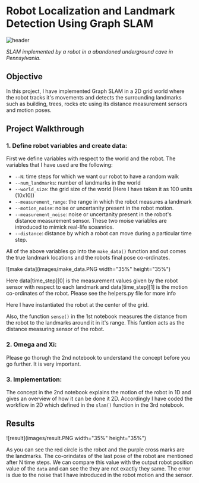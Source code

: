 # Robot Localization and Landmark Detection Using Graph SLAM

![header](images/readme_slam.gif)

*SLAM implemented by a robot in a abandoned underground cave in Pennsylvania.*

## Objective

In this project, I have implemented Graph SLAM in a 2D grid world where the robot tracks it's movements and detects the surrounding landmarks such as building, trees, rocks etc using its distance measurement sensors and motion poses.

## Project Walkthrough

### 1. Define robot variables and create data:

First we define variables with respect to the world and the robot. The variables that I have used are the following:

- `--N`: time steps for which we want our robot to have a random walk
- `--num_landmarks`: number of landmarks in the world
- `--world_size`: the grid size of the world (Here I have taken it as 100 units (10x10))
- `--measurement_range`: the range in which the robot measures a landmark
- `--motion_noise`: noise or uncertanity present in the robot motion.
- `--measurement_noise`: noise or uncertanity present in the robot's distance measurement sensor. These two moise variables are introduced to mimick real-life sceanrios.
- `--distance`: distance by which a robot can move during a particular time step.


All of the above variables go into the `make_data()` function and out comes the true landmark locations and the robots final pose co-ordinates.

![make data](images/make_data.PNG width="35%" height="35%")

Here data[time_step][0] is the measurement values given by the robot sensor with respect to each landmark and data[time_step][1] is the motion co-ordinates of the robot.
Please see the helpers.py file for more info

Here I have instantiated the robot at the center of the grid.

Also, the function `sense()` in the 1st notebook measures the distance from the robot to the landmarks around it in it's range. This funtion acts as the distance measuring sensor of the robot.

### 2. Omega and Xi:

Please go thorugh the 2nd notebook to understand the concept before you go further. It is very important.

### 3. Implementation:

The concept in the 2nd notebook explains the motion of the robot in 1D and gives an overview of how it can be done it 2D. Accordingly I have coded the workflow in 2D which defined in the `slam()` function in the 3rd notebook.

## Results

![result](images/result.PNG width="35%" height="35%")

As you can see the red circle is the robot and the purple cross marks are the landmarks. The co-orindates of the last pose of the robot are mentioned after N time steps. We can compare this value with the output robot position value of the `data` and can see the they are not exactly they same. The error is due to the noise that I have introduced in the robot motion and the sensor.